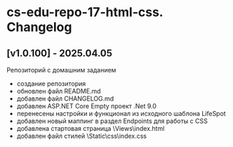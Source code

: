 # cs-edu-repo-17-html-css. Changelog

## [v1.0.100] - 2025.04.05

Репозиторий с домашним заданием

 - создание репозитория
 - обновлен файл README.md
 - добавлен файл CHANGELOG.md
 - добавлен ASP.NET Core Empty проект .Net 9.0
 - перенесены настройки и функционал из исходного шаблона LifeSpot
 - добавлен новый маппинг в раздел Endpoints для работы с CSS
 - добавлена стартовая страница \Views\index.html
 - добавлен файл стилей \Static\css\index.css
